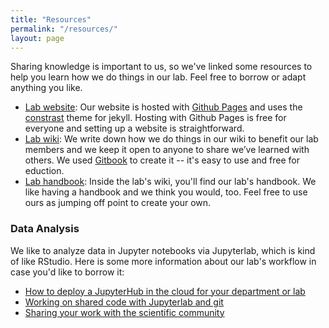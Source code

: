 ```yaml
---
title: "Resources"
permalink: "/resources/"
layout: page
---
```


Sharing knowledge is important to us, so we've linked some resources to help you learn how we do things in our lab. Feel free to borrow or adapt anything you like. 


- [Lab website](): Our website is hosted with [Github Pages](https://pages.github.com/) and uses the [constrast](https://github.com/niklasbuschmann/contrast) theme for jekyll. Hosting with Github Pages is free for everyone and setting up a website is straightforward.
- [Lab wiki](https://wiki.childlanglab.com/): We write down how we do things in our wiki to benefit our lab members and we keep it open to anyone to share we’ve learned with others. We used [Gitbook](https://www.gitbook.com/) to create it -- it's easy to use and free for eduction.
- [Lab handbook](https://wiki.childlanglab.com/resources/lab-handbook): Inside the lab's wiki, you'll find our lab's handbook. We like having a handbook and we think you would, too. Feel free to use ours as jumping off point to create your own.

### Data Analysis

We like to analyze data in Jupyter notebooks via Jupyterlab, which is kind of like RStudio. Here is some more information about our lab's workflow in case you'd like to borrow it: 

- [How to deploy a JupyterHub in the cloud for your department or lab](tljh-digital-ocean)
- [Working on shared code with Jupyterlab and git]()
- [Sharing your work with the scientific community]()
